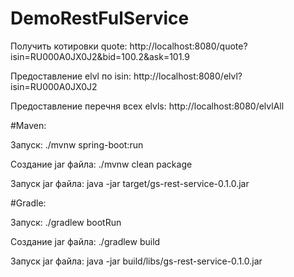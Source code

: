 # DemoRestFulService

Получить котировки quote:
http://localhost:8080/quote?isin=RU000A0JX0J2&bid=100.2&ask=101.9

Предоставление elvl по isin:
http://localhost:8080/elvl?isin=RU000A0JX0J2

Предоставление перечня всех elvls:
http://localhost:8080/elvlAll

#Maven:

Запуск: ./mvnw spring-boot:run

Создание jar файла: ./mvnw clean package

Запуск jar файла: java -jar target/gs-rest-service-0.1.0.jar


#Gradle:

Запуск: ./gradlew bootRun

Создание jar файла: ./gradlew build

Запуск jar файла: java -jar build/libs/gs-rest-service-0.1.0.jar